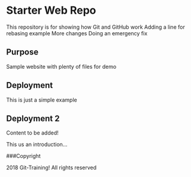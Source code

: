 # Starter Web Repo

This repository is for showing how Git and GitHub work
Adding a line for rebasing example
More changes
Doing an emergency fix
## Purpose

Sample website with plenty of files for demo


## Deployment

This is just a simple example

## Deployment 2 

Content to be added!

This us an introduction...

###Copyright

2018 Git-Training! All rights reserved 
